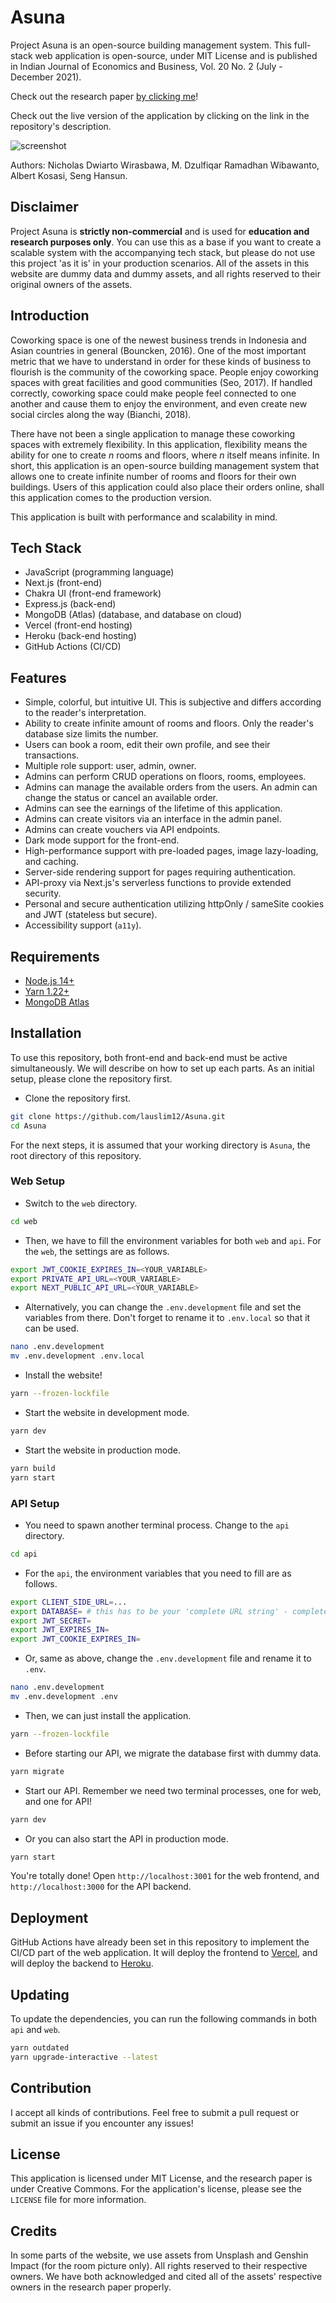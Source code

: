 # Asuna

Project Asuna is an open-source building management system. This full-stack web application is open-source, under MIT License and is published in Indian Journal of Economics and Business, Vol. 20 No. 2 (July - December 2021).

Check out the research paper [by clicking me](http://www.ashwinanokha.com/ijeb-vol20-2-2021.php)!

Check out the live version of the application by clicking on the link in the repository's description.

![screenshot](./assets/screenshot.png)

Authors: Nicholas Dwiarto Wirasbawa, M. Dzulfiqar Ramadhan Wibawanto, Albert Kosasi, Seng Hansun.

## Disclaimer

Project Asuna is **strictly non-commercial** and is used for **education and research purposes only**. You can use this as a base if you want to create a scalable system with the accompanying tech stack, but please do not use this project 'as it is' in your production scenarios. All of the assets in this website are dummy data and dummy assets, and all rights reserved to their original owners of the assets.

## Introduction

Coworking space is one of the newest business trends in Indonesia and Asian countries in general (Bouncken, 2016). One of the most important metric that we have to understand in order for these kinds of business to flourish is the community of the coworking space. People enjoy coworking spaces with great facilities and good communities (Seo, 2017). If handled correctly, coworking space could make people feel connected to one another and cause them to enjoy the environment, and even create new social circles along the way (Bianchi, 2018).

There have not been a single application to manage these coworking spaces with extremely flexibility. In this application, flexibility means the ability for one to create _n_ rooms and floors, where _n_ itself means infinite. In short, this application is an open-source building management system that allows one to create infinite number of rooms and floors for their own buildings. Users of this application could also place their orders online, shall this application comes to the production version.

This application is built with performance and scalability in mind.

## Tech Stack

- JavaScript (programming language)
- Next.js (front-end)
- Chakra UI (front-end framework)
- Express.js (back-end)
- MongoDB (Atlas) (database, and database on cloud)
- Vercel (front-end hosting)
- Heroku (back-end hosting)
- GitHub Actions (CI/CD)

## Features

- Simple, colorful, but intuitive UI. This is subjective and differs according to the reader's interpretation.
- Ability to create infinite amount of rooms and floors. Only the reader's database size limits the number.
- Users can book a room, edit their own profile, and see their transactions.
- Multiple role support: user, admin, owner.
- Admins can perform CRUD operations on floors, rooms, employees.
- Admins can manage the available orders from the users. An admin can change the status or cancel an available order.
- Admins can see the earnings of the lifetime of this application.
- Admins can create visitors via an interface in the admin panel.
- Admins can create vouchers via API endpoints.
- Dark mode support for the front-end.
- High-performance support with pre-loaded pages, image lazy-loading, and caching.
- Server-side rendering support for pages requiring authentication.
- API-proxy via Next.js's serverless functions to provide extended security.
- Personal and secure authentication utilizing httpOnly / sameSite cookies and JWT (stateless but secure).
- Accessibility support (`a11y`).

## Requirements

- [Node.js 14+](https://nodejs.org/)
- [Yarn 1.22+](https://yarnpkg.com/)
- [MongoDB Atlas](https://www.mongodb.com/)

## Installation

To use this repository, both front-end and back-end must be active simultaneously. We will describe on how to set up each parts. As an initial setup, please clone the repository first.

- Clone the repository first.

```bash
git clone https://github.com/lauslim12/Asuna.git
cd Asuna
```

For the next steps, it is assumed that your working directory is `Asuna`, the root directory of this repository.

### Web Setup

- Switch to the `web` directory.

```bash
cd web
```

- Then, we have to fill the environment variables for both `web` and `api`. For the `web`, the settings are as follows.

```bash
export JWT_COOKIE_EXPIRES_IN=<YOUR_VARIABLE>
export PRIVATE_API_URL=<YOUR_VARIABLE>
export NEXT_PUBLIC_API_URL=<YOUR_VARIABLE>
```

- Alternatively, you can change the `.env.development` file and set the variables from there. Don't forget to rename it to `.env.local` so that it can be used.

```bash
nano .env.development
mv .env.development .env.local
```

- Install the website!

```bash
yarn --frozen-lockfile
```

- Start the website in development mode.

```bash
yarn dev
```

- Start the website in production mode.

```bash
yarn build
yarn start
```

### API Setup

- You need to spawn another terminal process. Change to the `api` directory.

```bash
cd api
```

- For the `api`, the environment variables that you need to fill are as follows.

```bash
export CLIENT_SIDE_URL=...
export DATABASE= # this has to be your 'complete URL string' - complete with username, password, and database name
export JWT_SECRET=
export JWT_EXPIRES_IN=
export JWT_COOKIE_EXPIRES_IN=
```

- Or, same as above, change the `.env.development` file and rename it to `.env`.

```bash
nano .env.development
mv .env.development .env
```

- Then, we can just install the application.

```bash
yarn --frozen-lockfile
```

- Before starting our API, we migrate the database first with dummy data.

```bash
yarn migrate
```

- Start our API. Remember we need two terminal processes, one for web, and one for API!

```bash
yarn dev
```

- Or you can also start the API in production mode.

```bash
yarn start
```

You're totally done! Open `http://localhost:3001` for the web frontend, and `http://localhost:3000` for the API backend.

## Deployment

GitHub Actions have already been set in this repository to implement the CI/CD part of the web application. It will deploy the frontend to [Vercel](https://vercel.com/), and will deploy the backend to [Heroku](https://www.heroku.com/).

## Updating

To update the dependencies, you can run the following commands in both `api` and `web`.

```bash
yarn outdated
yarn upgrade-interactive --latest
```

## Contribution

I accept all kinds of contributions. Feel free to submit a pull request or submit an issue if you encounter any issues!

## License

This application is licensed under MIT License, and the research paper is under Creative Commons. For the application's license, please see the `LICENSE` file for more information.

## Credits

In some parts of the website, we use assets from Unsplash and Genshin Impact (for the room picture only). All rights reserved to their respective owners. We have both acknowledged and cited all of the assets' respective owners in the research paper properly.
